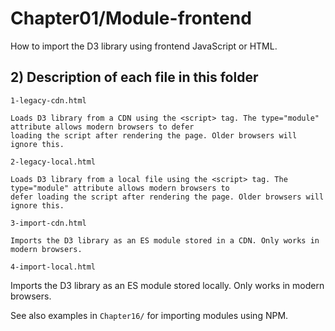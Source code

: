 # Chapter01/Module-frontend

How to import the D3 library using frontend JavaScript or HTML.

## 2) Description of each file in this folder

`1-legacy-cdn.html`

    Loads D3 library from a CDN using the <script> tag. The type="module" attribute allows modern browsers to defer
    loading the script after rendering the page. Older browsers will ignore this.

`2-legacy-local.html`

    Loads D3 library from a local file using the <script> tag. The type="module" attribute allows modern browsers to
    defer loading the script after rendering the page. Older browsers will ignore this.

`3-import-cdn.html`

    Imports the D3 library as an ES module stored in a CDN. Only works in modern browsers.

`4-import-local.html`
 
   Imports the D3 library as an ES module stored locally. Only works in modern browsers.

See also examples in `Chapter16/` for importing modules using NPM.
